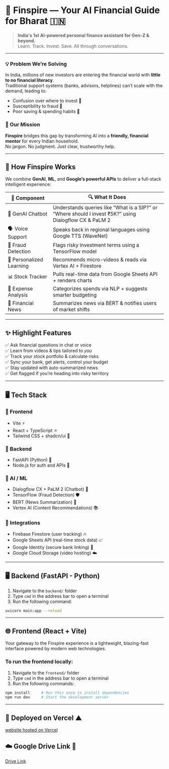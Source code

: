 # 🚀 Finspire — Your AI Financial Guide for Bharat 🇮🇳

> **India's 1st AI-powered personal finance assistant for Gen-Z & beyond.**  
> Learn. Track. Invest. Save. All through conversations.

---

### 💡 Problem We’re Solving

In India, millions of new investors are entering the financial world with **little to no financial literacy**.  
Traditional support systems (banks, advisors, helplines) can’t scale with the demand, leading to:
- Confusion over where to invest 💸  
- Susceptibility to fraud 🚨  
- Poor saving & spending habits 😬  

### 🎯 Our Mission

**Finspire** bridges this gap by transforming AI into a **friendly, financial mentor** for every Indian household.  
No jargon. No judgment. Just clear, trustworthy help.

---

## 🧠 How Finspire Works

We combine **GenAI**, **ML**, and **Google’s powerful APIs** to deliver a full-stack intelligent experience:

| 🧩 Component | 🔍 What It Does |
|-------------|----------------|
| 🤖 GenAI Chatbot | Understands queries like “What is a SIP?” or “Where should I invest ₹5K?” using Dialogflow CX & PaLM 2 |
| 🗣️ Voice Support | Speaks back in regional languages using Google TTS (WaveNet) |
| 🔐 Fraud Detection | Flags risky investment terms using a TensorFlow model |
| 🎥 Personalized Learning | Recommends micro-videos & reads via Vertex AI + Firestore |
| 📊 Stock Tracker | Pulls real-time data from Google Sheets API + renders charts |
| 💸 Expense Analysis | Categorizes spends via NLP + suggests smarter budgeting |
| 📰 Financial News | Summarizes news via BERT & notifies users of market shifts |

---

## ✨ Highlight Features

✅ Ask financial questions in chat or voice  
✅ Learn from videos & tips tailored to *you*  
✅ Track your stock portfolio & calculate risks  
✅ Sync your bank, get alerts, control your budget  
✅ Stay updated with auto-summarized news  
✅ Get flagged if you’re heading into risky territory  

---

## 🖥️ Tech Stack

### 🎨 Frontend
- Vite ⚡
- React + TypeScript ⚛️
- Tailwind CSS + shadcn/ui 💅

### 🔧 Backend
- FastAPI (Python) 🐍
- Node.js for auth and APIs 🧱

### 🔬 AI / ML
- Dialogflow CX + PaLM 2 (Chatbot) 🧠  
- TensorFlow (Fraud Detection) 🛡️  
- BERT (News Summarization) 📰  
- Vertex AI (Content Recommendations) 📚

### 🔗 Integrations
- Firebase Firestore (user tracking) 🔥  
- Google Sheets API (real-time stock data) 📈  
- Google Identity (secure bank linking) 🔐  
- Google Cloud Storage (video hosting) ☁️

---

## 🖥️ Backend (FastAPI - Python)

1. Navigate to the `backend/` folder  
2. Type `cmd` in the address bar to open a terminal  
3. Run the following command:

```bash
uvicorn main:app --reload
```

---

## 🌐 Frontend (React + Vite)

Your gateway to the Finspire experience is a lightweight, blazing-fast interface powered by modern web technologies.

### **To run the frontend locally:**

1. Navigate to the `frontend/` folder  
2. Type `cmd` in the address bar to open a terminal  
3. Run the following commands:

```bash
npm install     # Run this once to install dependencies
npm run dev     # Start the development server
```

---
## 🚀 Deployed on Vercel ▲
[website hosted on Vercel](https://finspire-ai.vercel.app/)

## ☁️ Google Drive Link 🔗
[Drive Link](https://drive.google.com/drive/folders/1IloC9dPrQQqUPXQWvwd9N8aQfqcvc6-d?usp=sharing)
